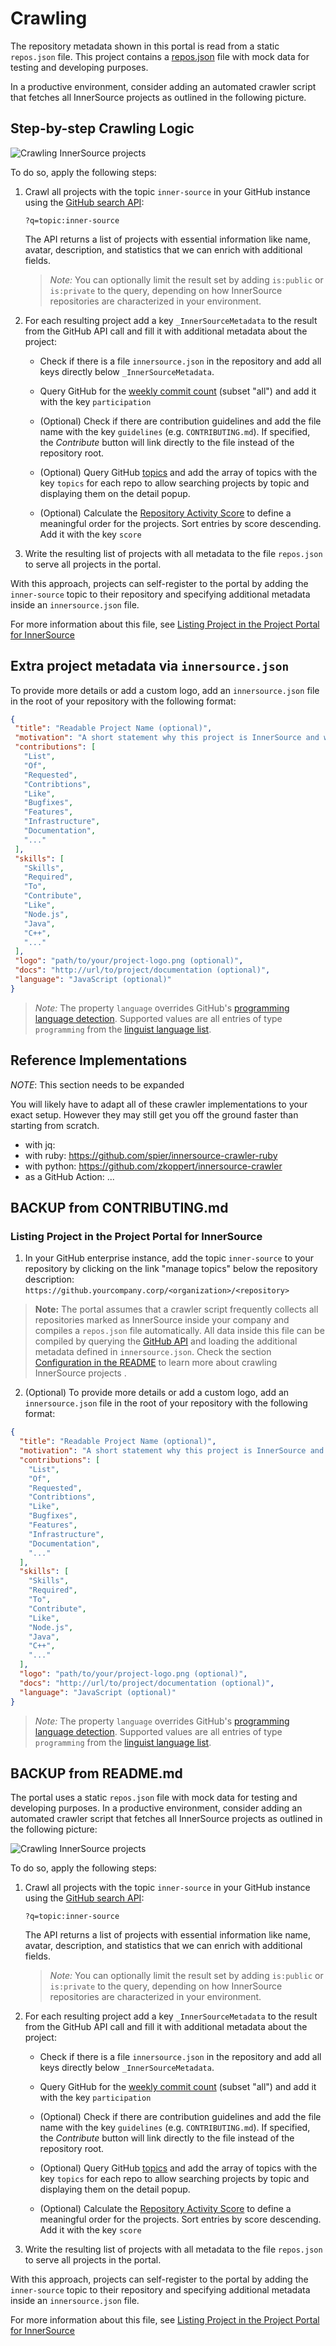 # Crawling

The repository metadata shown in this portal is read from a static `repos.json` file. This project contains a [repos.json](../repos.json) file with mock data for testing and developing purposes.

In a productive environment, consider adding an automated crawler script that fetches all InnerSource projects as outlined in the following picture.

## Step-by-step Crawling Logic

![Crawling InnerSource projects](ecosystem.png)

To do so, apply the following steps:

1. Crawl all projects with the topic `inner-source` in your GitHub instance using the [GitHub search API](https://developer.github.com/v3/search/):

   ```
   ?q=topic:inner-source
   ```

   The API returns a list of projects with essential information like name, avatar, description, and statistics that we can enrich with additional fields.

   > *Note:* You can optionally limit the result set by adding `is:public` or `is:private` to the query, depending on how InnerSource repositories are characterized in your environment.

2. For each resulting project add a key ```_InnerSourceMetadata``` to the result from the GitHub API call and fill it with additional metadata about the project:

   * Check if there is a file ```innersource.json``` in the repository and add all keys directly below ```_InnerSourceMetadata```.

   * Query GitHub for the [weekly commit count](https://docs.github.com/en/free-pro-team@latest/rest/reference/repos#get-the-weekly-commit-count) (subset "all") and add it with the key `participation`

   * (Optional) Check if there are contribution guidelines and add the file name with the key `guidelines` (e.g. `CONTRIBUTING.md`). If specified, the *Contribute* button will link directly to the file instead of the repository root.

   * (Optional) Query GitHub [topics](https://docs.github.com/en/rest/reference/repos#get-all-repository-topics) and add the array of topics with the key `topics` for each repo to allow searching projects by topic and displaying them on the detail popup.

   * (Optional) Calculate the [Repository Activity Score](https://github.com/InnerSourceCommons/InnerSourcePatterns/blob/master/patterns/2-structured/repository-activity-score.md) to define a meaningful order for the projects. Sort entries by score descending. Add it with the key `score`

3. Write the resulting list of projects with all metadata to the file ```repos.json``` to serve all projects in the portal.

With this approach, projects can self-register to the portal by adding the ```inner-source``` topic to their repository and specifying additional metadata inside an ```innersource.json``` file.

For more information about this file, see [Listing Project in the Project Portal for InnerSource](CONTRIBUTING.md#listing-project-in-the-project-portal-for-innersource)


## Extra project metadata via `innersource.json`

To provide more details or add a custom logo, add an `innersource.json` file in the root of your repository with the following format:

``` json
{
 "title": "Readable Project Name (optional)",
 "motivation": "A short statement why this project is InnerSource and why contributors should care (optional)",
 "contributions": [
   "List",
   "Of",
   "Requested",
   "Contribtions",
   "Like",
   "Bugfixes",
   "Features",
   "Infrastructure",
   "Documentation",
   "..."
 ],
 "skills": [
   "Skills",
   "Required",
   "To",
   "Contribute",
   "Like",
   "Node.js",
   "Java",
   "C++",
   "..."
 ],
 "logo": "path/to/your/project-logo.png (optional)",
 "docs": "http://url/to/project/documentation (optional)",
 "language": "JavaScript (optional)"
}
```

> *Note:* The property `language` overrides GitHub's [programming language detection](https://docs.github.com/en/github/creating-cloning-and-archiving-repositories/about-repository-languages). Supported values are all entries of type `programming` from the [linguist language list](https://github.com/github/linguist/blob/master/lib/linguist/languages.yml).


## Reference Implementations

*NOTE*: This section needs to be expanded

You will likely have to adapt all of these crawler implementations to your exact setup. However they may still get you off the ground faster than starting from scratch.

* with jq: <TBD SAMPLE HERE>
* with ruby: https://github.com/spier/innersource-crawler-ruby
* with python: https://github.com/zkoppert/innersource-crawler
* as a GitHub Action: ...



## BACKUP from CONTRIBUTING.md

### Listing Project in the Project Portal for InnerSource

1. In your GitHub enterprise instance, add the topic `inner-source` to your repository by clicking on the link "manage topics" below the repository description:
`https://github.yourcompany.corp/<organization>/<repository>`

> **Note:** The portal assumes that a crawler script frequently collects all repositories marked as InnerSource inside your company and compiles a ```repos.json``` file automatically. All data inside this file can be compiled by querying the [GitHub API](https://developer.github.com/v3/) and loading the additional metadata defined in ```innersource.json```. Check the section [Configuration in the README](README.md#configuration) to learn more about crawling InnerSource projects .

2. (Optional) To provide more details or add a custom logo, add an `innersource.json` file in the root of your repository with the following format:

``` json
{
  "title": "Readable Project Name (optional)",
  "motivation": "A short statement why this project is InnerSource and why contributors should care (optional)",
  "contributions": [
    "List",
    "Of",
    "Requested",
    "Contribtions",
    "Like",
    "Bugfixes",
    "Features",
    "Infrastructure",
    "Documentation",
    "..."
  ],
  "skills": [
    "Skills",
    "Required",
    "To",
    "Contribute",
    "Like",
    "Node.js",
    "Java",
    "C++",
    "..."
  ],
  "logo": "path/to/your/project-logo.png (optional)",
  "docs": "http://url/to/project/documentation (optional)",
  "language": "JavaScript (optional)"
}
```

> *Note:* The property `language` overrides GitHub's [programming language detection](https://docs.github.com/en/github/creating-cloning-and-archiving-repositories/about-repository-languages). Supported values are all entries of type `programming` from the [linguist language list](https://github.com/github/linguist/blob/master/lib/linguist/languages.yml).



## BACKUP from README.md

The portal uses a static ```repos.json``` file with mock data for testing and developing purposes. In a productive environment, consider adding an automated crawler script that fetches all InnerSource projects as outlined in the following picture:

![Crawling InnerSource projects](ecosystem.png)

To do so, apply the following steps:

1. Crawl all projects with the topic `inner-source` in your GitHub instance using the [GitHub search API](https://developer.github.com/v3/search/):

   ```
   ?q=topic:inner-source
   ```

   The API returns a list of projects with essential information like name, avatar, description, and statistics that we can enrich with additional fields.

   > *Note:* You can optionally limit the result set by adding `is:public` or `is:private` to the query, depending on how InnerSource repositories are characterized in your environment.

2. For each resulting project add a key ```_InnerSourceMetadata``` to the result from the GitHub API call and fill it with additional metadata about the project:

   * Check if there is a file ```innersource.json``` in the repository and add all keys directly below ```_InnerSourceMetadata```.

   * Query GitHub for the [weekly commit count](https://docs.github.com/en/free-pro-team@latest/rest/reference/repos#get-the-weekly-commit-count) (subset "all") and add it with the key `participation`

   * (Optional) Check if there are contribution guidelines and add the file name with the key `guidelines` (e.g. `CONTRIBUTING.md`). If specified, the *Contribute* button will link directly to the file instead of the repository root.

   * (Optional) Query GitHub [topics](https://docs.github.com/en/rest/reference/repos#get-all-repository-topics) and add the array of topics with the key `topics` for each repo to allow searching projects by topic and displaying them on the detail popup.

   * (Optional) Calculate the [Repository Activity Score](https://github.com/InnerSourceCommons/InnerSourcePatterns/blob/master/patterns/2-structured/repository-activity-score.md) to define a meaningful order for the projects. Sort entries by score descending. Add it with the key `score`

3. Write the resulting list of projects with all metadata to the file ```repos.json``` to serve all projects in the portal.

With this approach, projects can self-register to the portal by adding the ```inner-source``` topic to their repository and specifying additional metadata inside an ```innersource.json``` file.

For more information about this file, see [Listing Project in the Project Portal for InnerSource](CONTRIBUTING.md#listing-project-in-the-project-portal-for-innersource)
